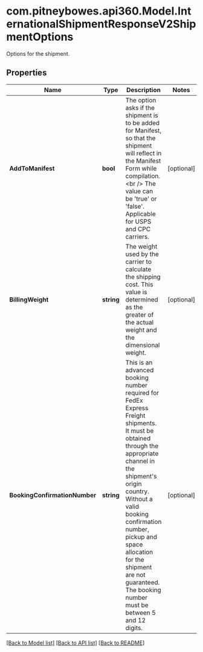 # com.pitneybowes.api360.Model.InternationalShipmentResponseV2ShipmentOptions
Options for the shipment.

## Properties

Name | Type | Description | Notes
------------ | ------------- | ------------- | -------------
**AddToManifest** | **bool** | The option asks if the shipment is to be added for Manifest, so that the shipment will reflect in the Manifest Form while compilation.&lt;br /&gt; The value can be &#39;true&#39; or &#39;false&#39;. Applicable for USPS and CPC carriers. | [optional] 
**BillingWeight** | **string** | The weight used by the carrier to calculate the shipping cost. This value is determined as the greater of the actual weight and the dimensional weight.  | [optional] 
**BookingConfirmationNumber** | **string** | This is an advanced booking number required for FedEx Express Freight shipments. It must be obtained through the appropriate channel in the shipment&#39;s origin country. Without a valid booking confirmation number, pickup and space allocation for the shipment are not guaranteed. The booking number must be between 5 and 12 digits.  | [optional] 

[[Back to Model list]](../../README.md#documentation-for-models) [[Back to API list]](../../README.md#documentation-for-api-endpoints) [[Back to README]](../../README.md)

